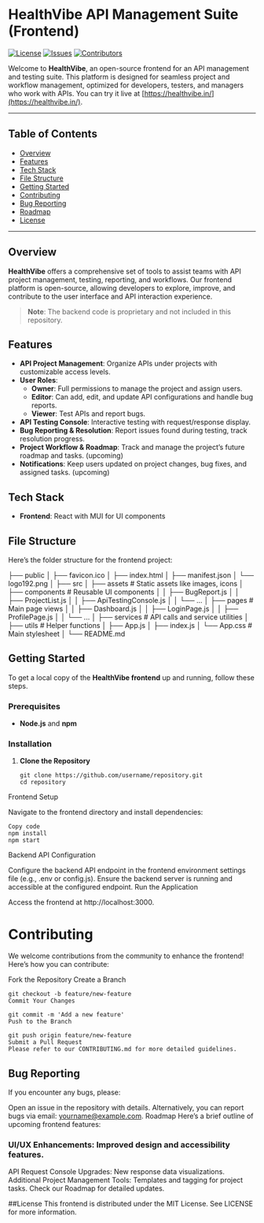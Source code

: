 # HealthVibe API Management Suite (Frontend)

[![License](https://img.shields.io/github/license/somnathnath8482/ApiDoctor.svg)](https://github.com/somnathnath8482/ApiDoctor/blob/main/LICENSE)
[![Issues](https://img.shields.io/github/issues/somnathnath8482/ApiDoctor.svg)](https://github.com/somnathnath8482/ApiDoctor/issues)
[![Contributors](https://img.shields.io/github/contributors/somnathnath8482/ApiDoctor.svg)](https://github.com/somnathnath8482/ApiDoctor/graphs/contributors)


Welcome to **HealthVibe**, an open-source frontend for an API management and testing suite. This platform is designed for seamless project and workflow management, optimized for developers, testers, and managers who work with APIs. You can try it live at [https://healthvibe.in/](https://healthvibe.in/).

---

## Table of Contents
- [Overview](#overview)
- [Features](#features)
- [Tech Stack](#tech-stack)
- [File Structure](#file-structure)
- [Getting Started](#getting-started)
- [Contributing](#contributing)
- [Bug Reporting](#bug-reporting)
- [Roadmap](#roadmap)
- [License](#license)

---

## Overview

**HealthVibe** offers a comprehensive set of tools to assist teams with API project management, testing, reporting, and workflows. Our frontend platform is open-source, allowing developers to explore, improve, and contribute to the user interface and API interaction experience.

> **Note**: The backend code is proprietary and not included in this repository.

## Features

- **API Project Management**: Organize APIs under projects with customizable access levels.
- **User Roles**:
  - **Owner**: Full permissions to manage the project and assign users.
  - **Editor**: Can add, edit, and update API configurations and handle bug reports.
  - **Viewer**: Test APIs and report bugs.
- **API Testing Console**: Interactive testing with request/response display.
- **Bug Reporting & Resolution**: Report issues found during testing, track resolution progress.
- **Project Workflow & Roadmap**: Track and manage the project’s future roadmap and tasks. (upcoming)
- **Notifications**: Keep users updated on project changes, bug fixes, and assigned tasks.  (upcoming)

## Tech Stack

- **Frontend**: React with MUI for UI components

## File Structure

Here’s the folder structure for the frontend project:

├── public │ ├── favicon.ico │ ├── index.html │ ├── manifest.json │ └── logo192.png │ ├── src │ ├── assets # Static assets like images, icons │ ├── components # Reusable UI components │ │ ├── BugReport.js │ │ ├── ProjectList.js │ │ ├── ApiTestingConsole.js │ │ └── ... │ ├── pages # Main page views │ │ ├── Dashboard.js │ │ ├── LoginPage.js │ │ ├── ProfilePage.js │ │ └── ... │ ├── services # API calls and service utilities │ ├── utils # Helper functions │ ├── App.js │ ├── index.js │ └── App.css # Main stylesheet │ └── README.md



## Getting Started

To get a local copy of the **HealthVibe frontend** up and running, follow these steps.

### Prerequisites

- **Node.js** and **npm**

### Installation

1. **Clone the Repository**
   ```
   git clone https://github.com/username/repository.git
   cd repository
   ````


Frontend Setup

Navigate to the frontend directory and install dependencies:
````
Copy code
npm install
npm start
````
Backend API Configuration

Configure the backend API endpoint in the frontend environment settings file (e.g., .env or config.js).
Ensure the backend server is running and accessible at the configured endpoint.
Run the Application

Access the frontend at http://localhost:3000.



# Contributing
We welcome contributions from the community to enhance the frontend! Here’s how you can contribute:

Fork the Repository
Create a Branch
````
git checkout -b feature/new-feature
Commit Your Changes
````
````
git commit -m 'Add a new feature'
Push to the Branch
````

````
git push origin feature/new-feature
Submit a Pull Request
Please refer to our CONTRIBUTING.md for more detailed guidelines.
````

## Bug Reporting
If you encounter any bugs, please:

Open an issue in the repository with details.
Alternatively, you can report bugs via email: yourname@example.com.
Roadmap
Here’s a brief outline of upcoming frontend features:

### UI/UX Enhancements: Improved design and accessibility features.
API Request Console Upgrades: New response data visualizations.
Additional Project Management Tools: Templates and tagging for project tasks.
Check our Roadmap for detailed updates.

##License
This frontend is distributed under the MIT License. See LICENSE for more information.
